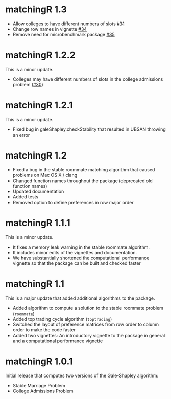 # matchingR 1.3

 * Allow colleges to have different numbers of slots [#31](https://github.com/jtilly/matchingR/issues/31)
 * Change row names in vignette [#34](https://github.com/jtilly/matchingR/issues/34)
 * Remove need for microbenchmark package [#35](https://github.com/jtilly/matchingR/issues/35)

# matchingR 1.2.2

This is a minor update. 

 * Colleges may have different numbers of slots in the college admissions problem ([#30](https://github.com/jtilly/matchingR/issues/30))

# matchingR 1.2.1

This is a minor update. 

 * Fixed bug in galeShapley.checkStability that resulted in UBSAN throwing an error

# matchingR 1.2

 * Fixed a bug in the stable roommate matching algorithm that caused
   problems on Mac OS X / clang
 * Changed function names throughout the package (deprecated old function names)
 * Updated documentation
 * Added tests
 * Removed option to define preferences in row major order

# matchingR 1.1.1

This is a minor update. 
    
 * It fixes a memory leak warning in the stable roommate algorithm.
 * It includes minor edits of the vignettes and documentation.
 * We have substantially shortened the computational performance vignette 
   so that the package can be built and checked faster


# matchingR 1.1

This is a major update that added additional algorithms to the package.

 * Added algorithm to compute a solution to the stable roommate problem 
   (`roommate`)
 * Added top trading cycle algorithm (`toptrading`)
 * Switched the layout of preference matrices from row order to column order 
   to make the code faster
 * Added two vignettes: An introductory vignette to the package in general 
   and a computational performance vignette

# matchingR 1.0.1

Initial release that computes two versions of the Gale-Shapley algorithm:
    
 * Stable Marriage Problem
 * College Admissions Problem  
